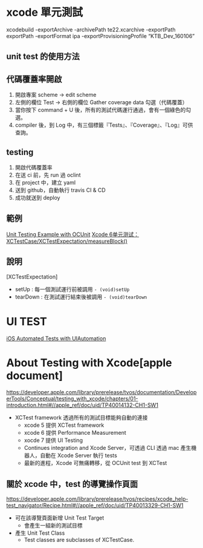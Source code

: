 # xcode 單元測試
xcodebuild -exportArchive -archivePath te22.xcarchive -exportPath exportPath -exportFormat ipa -exportProvisioningProfile “KTB_Dev_160106”
## unit test 的使用方法

## 代碼覆蓋率開啟
1. 開啟專案 scheme -> edit scheme
2. 左側的欄位 Test -> 右側的欄位 Gather coverage data 勾選（代碼覆蓋）
3. 當你按下 command + U 後，所有的測試代碼運行通過，會有一個綠色的勾選。
4. compiler 後，到 Log 中，有三個標籤『Tests』、『Coverage』、『Log』可供查詢。


## testing
1. 開啟代碼覆蓋率
2. 在送 ci 前，先 run 過 oclint
2. 在 project 中，建立 yaml
3. 送到 github，自動執行 travis CI & CD
4. 成功就送到 deploy

## 範例
[Unit Testing Example with OCUnit](http://stackoverflow.com/questions/13711911/unit-testing-example-with-ocunit)
[Xcode 6单元测试：XCTestCase/XCTestExpectation/measureBlock()](http://www.cocoachina.com/industry/20140805/9314.html)

## 說明
[XCTestExpectation]  

- setUp : 每一個測試運行前被調用 ```- (void)setUp```
- tearDown : 在測試運行結束後被調用  ```- (void)tearDown```

# UI TEST
[iOS Automated Tests with UIAutomation](http://blog.manbolo.com/2012/04/08/ios-automated-tests-with-uiautomation)


# About Testing with Xcode[apple document]
https://developer.apple.com/library/prerelease/tvos/documentation/DeveloperTools/Conceptual/testing_with_xcode/chapters/01-introduction.html#//apple_ref/doc/uid/TP40014132-CH1-SW1

- XCTest framework 透過所有的測試目標能夠自動的連接
	- xcode 5 提供 XCTest framework
	- xcode 6 提供 Performance Measurement
	- xocde 7 提供 UI Testing
	- Continues integration and Xcode Server，可透過 CLI 透過 mac 產生機器人，自動在 Xcode Server 執行 tests
	- 最新的進程，Xcode 可無痛轉移，從 OCUnit test 到 XCTest

	
## 關於 xcode 中，test 的導覽操作頁面
https://developer.apple.com/library/prerelease/tvos/recipes/xcode_help-test_navigator/Recipe.html#//apple_ref/doc/uid/TP40013329-CH1-SW1

- 可在該導覽頁面新增 Unit Test Target
	- 會產生一組新的測試目標
- 產生 Unit Test Class
	- Test classes are subclasses of XCTestCase.    